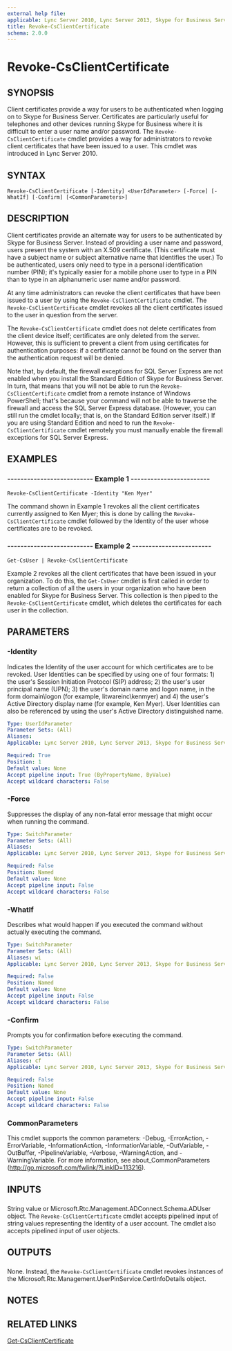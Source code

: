 ```yaml
---
external help file: 
applicable: Lync Server 2010, Lync Server 2013, Skype for Business Server 2015
title: Revoke-CsClientCertificate
schema: 2.0.0
---
```


# Revoke-CsClientCertificate

## SYNOPSIS
Client certificates provide a way for users to be authenticated when logging on to Skype for Business Server.
Certificates are particularly useful for telephones and other devices running Skype for Business where it is difficult to enter a user name and/or password.
The `Revoke-CsClientCertificate` cmdlet provides a way for administrators to revoke client certificates that have been issued to a user.
This cmdlet was introduced in Lync Server 2010.


## SYNTAX

```
Revoke-CsClientCertificate [-Identity] <UserIdParameter> [-Force] [-WhatIf] [-Confirm] [<CommonParameters>]
```

## DESCRIPTION
Client certificates provide an alternate way for users to be authenticated by Skype for Business Server.
Instead of providing a user name and password, users present the system with an X.509 certificate.
(This certificate must have a subject name or subject alternative name that identifies the user.) To be authenticated, users only need to type in a personal identification number (PIN); it's typically easier for a mobile phone user to type in a PIN than to type in an alphanumeric user name and/or password.

At any time administrators can revoke the client certificates that have been issued to a user by using the `Revoke-CsClientCertificate` cmdlet.
The `Revoke-CsClientCertificate` cmdlet revokes all the client certificates issued to the user in question from the server.

The `Revoke-CsClientCertificate` cmdlet does not delete certificates from the client device itself; certificates are only deleted from the server.
However, this is sufficient to prevent a client from using certificates for authentication purposes: if a certificate cannot be found on the server than the authentication request will be denied.

Note that, by default, the firewall exceptions for SQL Server Express are not enabled when you install the Standard Edition of Skype for Business Server.
In turn, that means that you will not be able to run the `Revoke-CsClientCertificate` cmdlet from a remote instance of Windows PowerShell; that's because your command will not be able to traverse the firewall and access the SQL Server Express database.
(However, you can still run the cmdlet locally; that is, on the Standard Edition server itself.) If you are using Standard Edition and need to run the `Revoke-CsClientCertificate` cmdlet remotely you must manually enable the firewall exceptions for SQL Server Express.


## EXAMPLES

### -------------------------- Example 1 ------------------------
```
Revoke-CsClientCertificate -Identity "Ken Myer"
```

The command shown in Example 1 revokes all the client certificates currently assigned to Ken Myer; this is done by calling the `Revoke-CsClientCertificate` cmdlet followed by the Identity of the user whose certificates are to be revoked.


### -------------------------- Example 2 ------------------------
```
Get-CsUser | Revoke-CsClientCertificate
```

Example 2 revokes all the client certificates that have been issued in your organization.
To do this, the `Get-CsUser` cmdlet is first called in order to return a collection of all the users in your organization who have been enabled for Skype for Business Server.
This collection is then piped to the `Revoke-CsClientCertificate` cmdlet, which deletes the certificates for each user in the collection.


## PARAMETERS

### -Identity
Indicates the Identity of the user account for which certificates are to be revoked.
User Identities can be specified by using one of four formats: 1) the user's Session Initiation Protocol (SIP) address; 2) the user's user principal name (UPN); 3) the user's domain name and logon name, in the form domain\logon (for example, litwareinc\kenmyer) and 4) the user's Active Directory display name (for example, Ken Myer).
User Identities can also be referenced by using the user's Active Directory distinguished name.

```yaml
Type: UserIdParameter
Parameter Sets: (All)
Aliases: 
Applicable: Lync Server 2010, Lync Server 2013, Skype for Business Server 2015

Required: True
Position: 1
Default value: None
Accept pipeline input: True (ByPropertyName, ByValue)
Accept wildcard characters: False
```

### -Force
Suppresses the display of any non-fatal error message that might occur when running the command.

```yaml
Type: SwitchParameter
Parameter Sets: (All)
Aliases: 
Applicable: Lync Server 2010, Lync Server 2013, Skype for Business Server 2015

Required: False
Position: Named
Default value: None
Accept pipeline input: False
Accept wildcard characters: False
```

### -WhatIf
Describes what would happen if you executed the command without actually executing the command.

```yaml
Type: SwitchParameter
Parameter Sets: (All)
Aliases: wi
Applicable: Lync Server 2010, Lync Server 2013, Skype for Business Server 2015

Required: False
Position: Named
Default value: None
Accept pipeline input: False
Accept wildcard characters: False
```

### -Confirm
Prompts you for confirmation before executing the command.

```yaml
Type: SwitchParameter
Parameter Sets: (All)
Aliases: cf
Applicable: Lync Server 2010, Lync Server 2013, Skype for Business Server 2015

Required: False
Position: Named
Default value: None
Accept pipeline input: False
Accept wildcard characters: False
```

### CommonParameters
This cmdlet supports the common parameters: -Debug, -ErrorAction, -ErrorVariable, -InformationAction, -InformationVariable, -OutVariable, -OutBuffer, -PipelineVariable, -Verbose, -WarningAction, and -WarningVariable. For more information, see about_CommonParameters (http://go.microsoft.com/fwlink/?LinkID=113216).

## INPUTS

###  
String value or Microsoft.Rtc.Management.ADConnect.Schema.ADUser object.
The `Revoke-CsClientCertificate` cmdlet accepts pipelined input of string values representing the Identity of a user account.
The cmdlet also accepts pipelined input of user objects.

## OUTPUTS

###  
None.
Instead, the `Revoke-CsClientCertificate` cmdlet revokes instances of the Microsoft.Rtc.Management.UserPinService.CertInfoDetails object.

## NOTES

## RELATED LINKS

[Get-CsClientCertificate](Get-CsClientCertificate.md)
